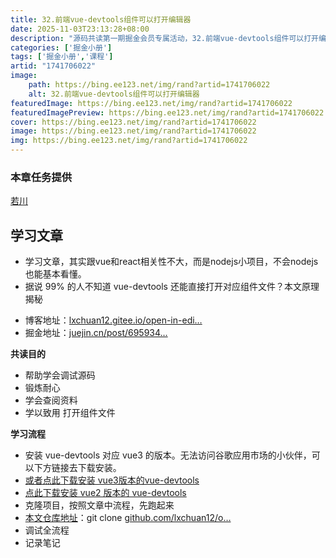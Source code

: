 ```yaml
---
title: 32.前端vue-devtools组件可以打开编辑器
date: 2025-11-03T23:13:28+08:00
description: "源码共读第一期掘金会员专属活动，32.前端vue-devtools组件可以打开编辑器"
categories: ['掘金小册']
tags: ['掘金小册','课程']
artid: "1741706022"
image:
    path: https://bing.ee123.net/img/rand?artid=1741706022
    alt: 32.前端vue-devtools组件可以打开编辑器
featuredImage: https://bing.ee123.net/img/rand?artid=1741706022
featuredImagePreview: https://bing.ee123.net/img/rand?artid=1741706022
cover: https://bing.ee123.net/img/rand?artid=1741706022
image: https://bing.ee123.net/img/rand?artid=1741706022
img: https://bing.ee123.net/img/rand?artid=1741706022
---
```


### 本章任务提供
[若川](https://juejin.cn/user/1415826704971918)

## 学习文章

-   学习文章，其实跟vue和react相关性不大，而是nodejs小项目，不会nodejs也能基本看懂。
-   据说 99% 的人不知道 vue-devtools 还能直接打开对应组件文件？本文原理揭秘

<!---->

-   博客地址：[lxchuan12.gitee.io/open-in-edi…](https://link.juejin.cn?target=http%3A%2F%2Flxchuan12.gitee.io%2Fopen-in-editor "http://lxchuan12.gitee.io/open-in-editor")
-   掘金地址：[juejin.cn/post/695934…](https://juejin.cn/post/6959348263547830280 "https://juejin.cn/post/6959348263547830280")

**共读目的**

-   帮助学会调试源码
-   锻炼耐心
-   学会查阅资料
-   学以致用 打开组件文件

**学习流程**

-   安装 vue-devtools 对应 vue3 的版本。无法访问谷歌应用市场的小伙伴，可以下方链接去下载安装。
-   [或者点此下载安装 vue3版本的vue-devtools](https://link.juejin.cn?target=https%3A%2F%2Fchrome.zzzmh.cn%2Finfo%3Ftoken%3Dljjemllljcmogpfapbkkighbhhppjdbg "https://chrome.zzzmh.cn/info?token=ljjemllljcmogpfapbkkighbhhppjdbg")
-   [点此下载安装 vue2 版本的 vue-devtools](https://link.juejin.cn?target=https%3A%2F%2Fchrome.zzzmh.cn%2Finfo%3Ftoken%3Dnhdogjmejiglipccpnnnanhbledajbpd "https://chrome.zzzmh.cn/info?token=nhdogjmejiglipccpnnnanhbledajbpd")
-   克隆项目，按照文章中流程，先跑起来
-   [本文仓库地址](https://link.juejin.cn/?target=https%3A%2F%2Fgithub.com%2Flxchuan12%2Fopen-in-editor.git "https://link.juejin.cn/?target=https%3A%2F%2Fgithub.com%2Flxchuan12%2Fopen-in-editor.git")：git clone [github.com/lxchuan12/o…](https://link.juejin.cn?target=https%3A%2F%2Fgithub.com%2Flxchuan12%2Fopen-in-editor.git%25EF%25BC%258C%25E6%259C%25AC%25E6%2596%2587%25E6%259C%2580%25E4%25BD%25B3%25E9%2598%2585%25E8%25AF%25BB%25E6%2596%25B9%25E5%25BC%258F%25EF%25BC%258C%25E5%2585%258B%25E9%259A%2586%25E4%25BB%2593%25E5%25BA%2593%25E8%2587%25AA%25E5%25B7%25B1%25E5%258A%25A8%25E6%2589%258B%25E8%25B0%2583%25E8%25AF%2595%25EF%25BC%258C%25E5%25AE%25B9%25E6%2598%2593%25E5%2590%25B8%25E6%2594%25B6%25E6%25B6%2588%25E5%258C%2596%25E3%2580%2582 "https://github.com/lxchuan12/open-in-editor.git%EF%BC%8C%E6%9C%AC%E6%96%87%E6%9C%80%E4%BD%B3%E9%98%85%E8%AF%BB%E6%96%B9%E5%BC%8F%EF%BC%8C%E5%85%8B%E9%9A%86%E4%BB%93%E5%BA%93%E8%87%AA%E5%B7%B1%E5%8A%A8%E6%89%8B%E8%B0%83%E8%AF%95%EF%BC%8C%E5%AE%B9%E6%98%93%E5%90%B8%E6%94%B6%E6%B6%88%E5%8C%96%E3%80%82")
-   调试全流程
-   记录笔记

